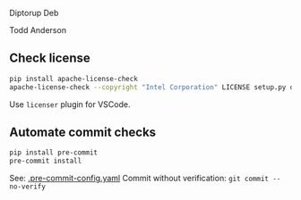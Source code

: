 Diptorup Deb

Todd Anderson

## Check license

```bash
pip install apache-license-check
apache-license-check --copyright "Intel Corporation" LICENSE setup.py dpctl
```

Use `licenser` plugin for VSCode.


## Automate commit checks

```bash
pip install pre-commit
pre-commit install
```

See: [.pre-commit-config.yaml]()
Commit without verification: `git commit --no-verify`
